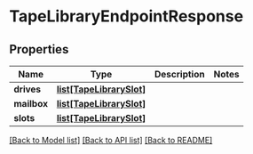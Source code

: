 # TapeLibraryEndpointResponse

## Properties

Name | Type | Description | Notes
------------ | ------------- | ------------- | -------------
**drives** | [**list[TapeLibrarySlot]**](TapeLibrarySlot.md) |  | 
**mailbox** | [**list[TapeLibrarySlot]**](TapeLibrarySlot.md) |  | 
**slots** | [**list[TapeLibrarySlot]**](TapeLibrarySlot.md) |  | 

[[Back to Model list]](../#documentation-for-models) [[Back to API list]](../#documentation-for-api-endpoints) [[Back to README]](../)


